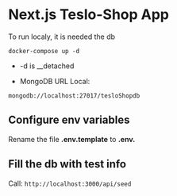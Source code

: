# Next.js Teslo-Shop App

To run localy, it is needed the db

```
docker-compose up -d
```

- -d is \_\_detached

- MongoDB URL Local:

```
mongodb://localhost:27017/tesloShopdb
```

## Configure env variables

Rename the file **.env.template** to **.env.**

## Fill the db with test info

Call:
`http://localhost:3000/api/seed`
